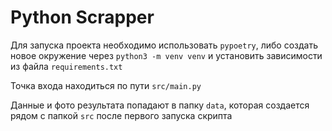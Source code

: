 # Python Scrapper

Для запуска проекта необходимо использовать ``pypoetry``, либо создать новое окружение через ``python3 -m venv venv`` и установить зависимости из файла ``requirements.txt`` 

Точка входа находиться по пути ``src/main.py`` 

Данные и фото результата попадают в папку ``data``, которая создается рядом с папкой ``src`` после первого запуска скрипта
